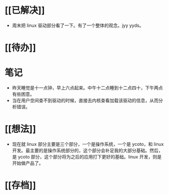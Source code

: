 # [[已解决]]
- 周末把 linux 驱动部分看了一下。有了一个整体的观念。jyy yyds。

# [[待办]]

# 笔记
- 昨天睡觉是十一点钟，早上六点起来。中午十二点睡到十二点四十，下午两点有些困意。
- 当在用户空间查不到驱动的时候，直接去内核查看加载该驱动的信息，从而分析错误。

# [[想法]]
- 现在就 linux 部分主要是三个部分，一个是操作系统，一个是 ycoto，和 linux 开发。最主要的是操作系统部分的，这个部分会补足我的大部分基础。然后，是 ycoto 部分，这个部分将为之后的应用打下更好的基础。linux 开发，则是开始做产品了。
# [[存档]]